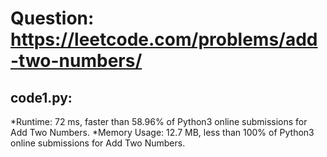# Question: https://leetcode.com/problems/add-two-numbers/

## code1.py:
*Runtime: 72 ms, faster than 58.96% of Python3 online submissions for Add Two Numbers.
*Memory Usage: 12.7 MB, less than 100% of Python3 online submissions for Add Two Numbers.